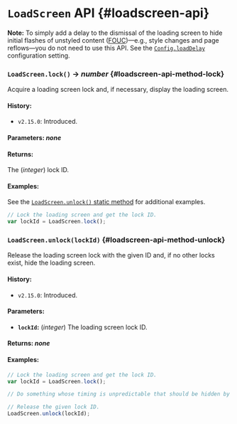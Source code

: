 <!-- ***********************************************************************************************
	LoadScreen API
************************************************************************************************ -->
# `LoadScreen` API {#loadscreen-api}

<p role="note"><b>Note:</b>
To simply add a delay to the dismissal of the loading screen to hide initial flashes of unstyled content (<a href="https://www.wikipedia.org/wiki/Flash_of_unstyled_content">FOUC</a>)—e.g., style changes and page reflows—you do not need to use this API.  See the <a href="#config-api-property-loaddelay"><code>Config.loadDelay</code></a> configuration setting.
</p>

<!-- *********************************************************************** -->

### `LoadScreen.lock()` → *number* {#loadscreen-api-method-lock}

Acquire a loading screen lock and, if necessary, display the loading screen.

#### History:

* `v2.15.0`: Introduced.

#### Parameters: *none*

#### Returns:

The (*integer*) lock ID.

#### Examples:

See the [`LoadScreen.unlock()` static method](#loadscreen-api-method-unlock) for additional examples.

```js
// Lock the loading screen and get the lock ID.
var lockId = LoadScreen.lock();
```

<!-- *********************************************************************** -->

### `LoadScreen.unlock(lockId)` {#loadscreen-api-method-unlock}

Release the loading screen lock with the given ID and, if no other locks exist, hide the loading screen.

#### History:

* `v2.15.0`: Introduced.

#### Parameters:

* **`lockId`:** (*integer*) The loading screen lock ID.

#### Returns: *none*

#### Examples:

```js
// Lock the loading screen and get the lock ID.
var lockId = LoadScreen.lock();

// Do something whose timing is unpredictable that should be hidden by the loading screen.

// Release the given lock ID.
LoadScreen.unlock(lockId);
```
